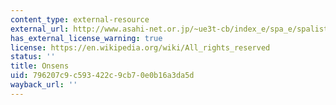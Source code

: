 ```yaml
---
content_type: external-resource
external_url: http://www.asahi-net.or.jp/~ue3t-cb/index_e/spa_e/spalist_e.htm
has_external_license_warning: true
license: https://en.wikipedia.org/wiki/All_rights_reserved
status: ''
title: Onsens
uid: 796207c9-c593-422c-9cb7-0e0b16a3da5d
wayback_url: ''
---
```


